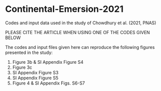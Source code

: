 # Continental-Emersion-2021
Codes and input data used in the study of Chowdhury et al. (2021, PNAS)

PLEASE CITE THE ARTICLE WHEN USING ONE OF THE CODES GIVEN BELOW

The codes and input files given here can reproduce the following figures presented in the study:

1. Figure 3b & SI Appendix Figure S4
2. Figure 3c
3. SI Appendix Figure S3
4. SI Appendix Figure S5
5. Figure 4 & SI Appendix Figs. S6-S7
